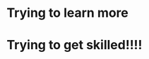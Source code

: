 # Trying to learn more
# Trying to get skilled!!!!

<!---
MOLATERS/MOLATERS is a ✨ special ✨ repository because its `README.md` (this file) appears on your GitHub profile.
You can click the Preview link to take a look at your changes.
--->
